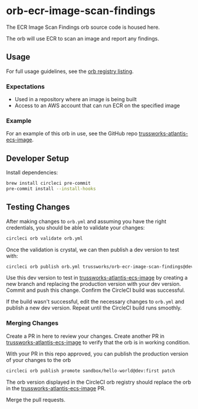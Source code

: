 # orb-ecr-image-scan-findings

The ECR Image Scan Findings orb source code is housed here.

The orb will use ECR to scan an image and report any findings.

## Usage

For full usage guidelines, see the [orb registry listing](https://circleci.com/orbs/registry/orb/trussworks/orb-ecr-image-scan-findings).

### Expectations

- Used in a repository where an image is being built
- Access to an AWS account that can run ECR on the specified image

### Example

For an example of this orb in use, see the GitHub repo [trussworks-atlantis-ecs-image](https://github.com/trussworks/trussworks-atlantis-ecs-image).

## Developer Setup

Install dependencies:

```sh
brew install circleci pre-commit
pre-commit install --install-hooks
```

## Testing Changes

After making changes to `orb.yml` and assuming you have the right credentials,
you should be able to validate your changes:

```sh
circleci orb validate orb.yml
```

Once the validation is crystal, we can then publish a dev version to test with:

```sh
circleci orb publish orb.yml trussworks/orb-ecr-image-scan-findings@dev:first
```

Use this dev version to test in
[trussworks-atlantis-ecs-image](https://github.com/trussworks/trussworks-atlantis-ecs-image)
by creating a new branch and replacing the production version with your dev version.
Commit and push this change. Confirm the CircleCI build was successful.

If the build wasn't successful, edit the necessary changes to `orb.yml` and publish
a new dev version. Repeat until the CircleCI build runs smoothly.

### Merging Changes

Create a PR in here to review your changes. Create another PR in
[trussworks-atlantis-ecs-image](https://github.com/trussworks/trussworks-atlantis-ecs-image)
to verify that the orb is in working condition.

With your PR in this repo approved, you can publish the production version of your
changes to the orb

```sh
circleci orb publish promote sandbox/hello-world@dev:first patch
```

The orb version displayed in the CircleCI orb registry should replace
the orb in the
[trussworks-atlantis-ecs-image](https://github.com/trussworks/trussworks-atlantis-ecs-image)
PR.

Merge the pull requests.
